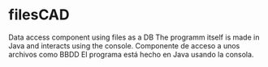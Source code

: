 # filesCAD
Data access component using files as a DB The programm itself is made in Java and interacts using the console. Componente de acceso a unos archivos como BBDD El programa está hecho en Java usando la consola.

